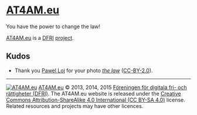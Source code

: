 # [AT4AM.eu](https://at4am.eu/)

You have the power to change the law!

[AT4AM.eu](https://at4am.eu/) is a [DFRI](https://www.dfri.se/) [project](https://www.dfri.se/projekt/at4am/).



## Kudos

- Thank you [Pawel Loj](https://secure.flickr.com/photos/limaoscarjuliet/) for your photo [*the law*](https://secure.flickr.com/photos/limaoscarjuliet/225249268/) ([CC-BY-2.0](https://creativecommons.org/licenses/by/2.0/)).



---

[![AT4AM.eu](https://at4am.eu/resource/image/logo/at4ameu-16x16.jpg)](https://at4am.eu/) [AT4AM.eu](https://at4am.eu/) &copy; 2013, 2014, 2015 [Föreningen för digitala fri- och rättigheter (DFRI)](https://dfri.se/). The AT4AM.eu website is released under the [Creative Commons Attribution-ShareAlike 4.0 International (CC BY-SA 4.0)](https://creativecommons.org/licenses/by-sa/4.0/) license. Related resources and projects may have other licences.
